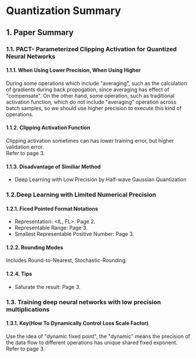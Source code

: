 # Quantization Summary

## 1. Paper Summary

### 1.1. PACT- Parameterized Clipping Activation for Quantized Neural Networks
#### 1.1.1. When Using Lower Precision, When Using Higher
During some operations which include "averaging", such as the calculation of gradients 
during back propogation, since averaging has effect of "compensate". On the other hand, 
some operation, such as traditional activation function, which do not include "averaging" 
operation across batch samples, so we should use higher precision to execute this kind 
of operations.

#### 1.1.2. Clipping Activation Function
Clipping activation sometimes can has lower training error, but higher validation error.  
Refer to page 3.

#### 1.1.3. Disadvantage of Similiar Method
* Deep Learning with Low Precision by Half-wave Gaussian Quantization


### 1.2.Deep Learning with Limited Numerical Precision
#### 1.2.1. Ficed Pointed Format Notations
* Representation: \<IL, FL\>. Page 2.
* Representable Range: Page 3.
* Smallest Representable Positive Number: Page 3.

#### 1.2.2. Rounding Modes
Includes Round-to-Nearest, Stochastic-Rounding.


#### 1.2.4. Tips
* Saturate the result: Page 3.


### 1.3. Training deep neural networks with low precision multiplications
#### 1.3.1. Key(How To Dynamically Control Loss Scale Factor)
Use the idea of "dynamic fixed point", the "dynamic" means the precision of 
the data flow to different operations has unique shared fixed exponent. Refer 
to page 3.  
